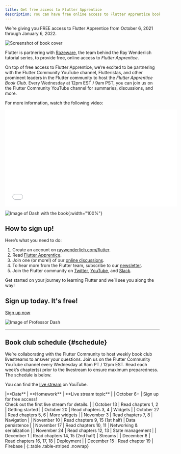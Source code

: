 ```yaml
---
title: Get free access to Flutter Apprentice
description: You can have free online access to Flutter Apprentice book through January 6, 2022.
---
```


We’re giving you FREE access to Flutter Apprentice from
October 6, 2021 through January 6, 2022.

![Screenshot of book cover]({{site.url}}/assets/images/homepage/apprentice-cover.png)

Flutter is partnering with [Razeware][],
the team behind the Ray Wenderlich tutorial series,
to provide free, online access to _Flutter Apprentice_.

On top of free access to Flutter Apprentice,
we’re excited to be partnering with the
Flutter Community YouTube channel, Flutteristas,
and other prominent leaders in the Flutter community
to host the _Flutter Apprentice Book Club_.
Every Wednesday at 12pm EST / 9am PST,
you can join us on the Flutter Community YouTube
channel for summaries, discussions, and more. 

For more information, watch the following video:

<iframe width="560" height="315" src="{{site.youtube-site}}/embed/NVzIALG7CUc" title="YouTube video player" frameborder="0" allow="accelerometer; autoplay; clipboard-write; encrypted-media; gyroscope; picture-in-picture" allowfullscreen></iframe>

![Image of Dash with the book]({{site.url}}/assets/images/homepage/DashWithApprenticeBook.png){:width="100%"}

## How to sign up!

Here’s what you need to do:

1. Create an account on [raywenderlich.com/flutter][].
1. Read [Flutter Apprentice][].
1. Join one (or more!) of our [online discussions][schedule].
1. To hear more from the Flutter team,
   subscribe to our [newsletter][].
1. Join the Flutter community on [Twitter][], [YouTube][],
   and [Slack][].

Get started on your journey to learning Flutter
and we’ll see you along the way!

<section class="landing-page__cta card text-center">
    <div class="card-body">
        <h2 class="landing-page__cta__headline">Sign up today. It's free!</h2>
        <a class="landing-page__cta__button btn btn-primary btn-cta" href="https://store.raywenderlich.com/products/flutter-apprentice-google">Sign up now</a>
    </div>
</section>

![Image of Professor Dash]({{site.url}}/assets/images/homepage/smart-dash.png)

---

## Book club schedule {#schedule}

We’re collaborating with the Flutter Community to host
weekly book club livestreams to answer your questions.
Join us on the Flutter Community YouTube channel every
Wednesday at 9am PT / 12pm EST.
Read each week’s chapter(s) prior to the livestream to
ensure maximum preparedness. The schedule is below.

You can find the [live stream][] on YouTube.

<div class="table-wrapper" markdown="1">
|**Date**     | **Homework**                    | **Live stream topic**      |
| October 6+  | Sign up for free access!<br>Check out the first live stream for details. | 
| October 13  | Read chapters 1, 2              | Getting started            |
| October 20  | Read chapters 3, 4              | Widgets                    |
| October 27  | Read chapters 5, 6              | More widgets               |
| November 3  | Read chapters 7, 8              | Navigation                 |
| November 10 | Read chapters 9, 15 (1st half)  | Data persistence           |
| November 17 | Read chapters 10, 11            | Networking & serialization |
| November 24 | Read chapters 12, 13            | State management           |
| December 1  | Read chapters 14, 15 (2nd half) | Streams                    |
| December 8  | Read chapters 16, 17, 18        | Deployment                 |
| December 15 | Read chapter  19                | Firebase                   |
{:.table .table-striped .nowrap}
</div>


[Flutter Apprentice]: https://www.raywenderlich.com/books/flutter-apprentice
[live stream]: {{site.youtube-site}}/playlist?list=PL4dBIh1xps-HAaadBRWQobCO_IJ4gMOG2
[newsletter]: {{site.url}}/subscribe
[Razeware]: https://www.raywenderlich.com/
[raywenderlich.com/flutter]: https://store.raywenderlich.com/products/flutter-apprentice-google
[schedule]: #schedule
[Twitter]: {{site.social.twitter}}
[YouTube]: {{site.youtube-site}}/c/FlutterCommunityVideos
[Slack]: https://fluttercommunity.dev/joinslack
